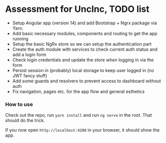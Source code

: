 # Assessment for UncInc, TODO list

- Setup Angular app (version 14) and add Bootstrap + Ngrx package via Yarn.
- Add basic necessary modules, components and routing to get the app running
- Setup the basic NgRx store so we can setup the authentication part
- Create the auth module with services to check current auth status and add a login form
- Check login credentials and update the store when logging in via the form
- Persist session in (probably) local storage to keep user logged in (no JWT fancy stuff)
- Add some guards and resolvers to prevent access to dashboard without auth
- Fix navigation, pages etc. for the app flow and general esthetics

### How to use
Check out the repo, run `yarn install` and run `ng serve` in the root. That should do the trick.

If you now open `http://localhost:4200` in your browser, it should show the app.

